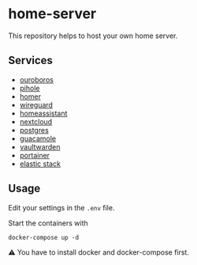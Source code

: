 # home-server

This repository helps to host your own home server.

## Services

- [ouroboros](https://hub.docker.com/r/pyouroboros/ouroboros)
- [pihole](https://hub.docker.com/r/pihole/pihole)
- [homer](https://hub.docker.com/r/b4bz/homer)
- [wireguard](https://hub.docker.com/r/linuxserver/wireguard)
- [homeassistant](https://hub.docker.com/r/homeassistant/home-assistant)
- [nextcloud](https://hub.docker.com/_/nextcloud)
- [postgres](https://hub.docker.com/_/postgres)
- [guacamole](https://hub.docker.com/r/guacamole/guacamole)
- [vaultwarden](https://hub.docker.com/r/vaultwarden/server)
- [portainer](https://hub.docker.com/r/portainer/portainer-ce)
- [elastic stack](https://hub.docker.com/_/elasticsearch)

## Usage

Edit your settings in the `.env` file.

Start the containers with

```shell
docker-compose up -d
```

:warning: You have to install docker and docker-compose first.